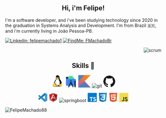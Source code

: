 <h2 align="center">Hi, i'm Felipe!</h2>

<p align="left"> I'm a software developer, and i've been studying technology since 2020 in the graduation in Systems Analysis and Development. I'm from Brazil 🇧🇷, and i'm currently living in João Pessoa-PB.</p>

[![Linkedin: felipemachado1](https://img.shields.io/badge/-Linkedin-blue?style=flat-square&logo=Linkedin&logoColor=white&link=https://www.linkedin.com/in/felipemachado1/)](https://www.linkedin.com/in/felipemachado1/)
[![FindMe: FMachadoBr](https://img.shields.io/badge/-FindMe-green?style=flat-square&logo=linktree&logoColor=white&link=https://fmachadobr.netlify.app/)](https://fmachadobr.netlify.app/)

<p align="right">
  <img src="https://images.credly.com/size/340x340/images/3be57d7c-55de-4119-9ca9-738e20c0fae0/Scrum-Foundation-Professional-Certificate-SFPC-2021_.png" alt="scrum" width="50" height="50"/>  
</p>

<h2 align="center"> Skills 🔧 </h2>

<p align="center">
  <img src="https://github.com/devicons/devicon/blob/master/icons/linux/linux-original.svg" alt="linux" width="40" height="40"/>
  <img src="https://github.com/devicons/devicon/blob/master/icons/androidstudio/androidstudio-original.svg" alt="linux" width="40" height="40"/>
  <img src="https://github.com/devicons/devicon/blob/master/icons/kotlin/kotlin-original.svg" alt="linux" width="40" height="40"/>
  <img src="https://www.vectorlogo.zone/logos/git-scm/git-scm-icon.svg" alt="git" width="40" height="40"/>
  <img src="https://github.com/devicons/devicon/blob/master/icons/github/github-original.svg" alt="github" width="40" height="40"/>   
</p>



<p align="center">
  <img src="https://github.com/devicons/devicon/blob/master/icons/vscode/vscode-original.svg" alt="vscode" width="30" height="30"/>
  <img src="https://github.com/devicons/devicon/blob/master/icons/angularjs/angularjs-original.svg" alt="angular" width="30" height="30"/>
  <img src="https://media-exp1.licdn.com/dms/image/C4D12AQFhlYow_0XQBA/article-cover_image-shrink_720_1280/0/1571543597550?e=1660176000&v=beta&t=lKtU4asIUSrDEXvSswxXhmcWhSbVg2eKxfsGqzu71eU" alt="springboot" width="30" height="30"/>
  <img src="https://github.com/devicons/devicon/blob/master/icons/typescript/typescript-original.svg" alt="typescript" width="30" height="30"/>
  <img src="https://github.com/devicons/devicon/blob/master/icons/css3/css3-original.svg" alt="css3" width="30" height="30"/>
  <img src="https://github.com/devicons/devicon/blob/master/icons/html5/html5-original.svg" alt="html5" width="30" height="30"/>
  <img src="https://github.com/devicons/devicon/blob/master/icons/javascript/javascript-original.svg" alt="javascript" width="30" height="30"/> 
</p>

<p align="left"> <img src="https://komarev.com/ghpvc/?username=FelipeMachado88" alt="FelipeMachado88"/> </p>

